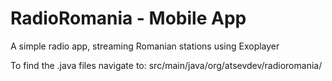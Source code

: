 # RadioRomania - Mobile App
A simple radio app, streaming Romanian stations using Exoplayer


To find the .java files navigate to:
src/main/java/org/atsevdev/radioromania/

